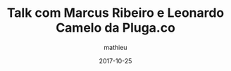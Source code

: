 ---
layout: video
title: "Talk com Marcus Ribeiro e Leonardo Camelo da Pluga.co"
youtube_slug: "tBtmh7LtRdE"
date: 2017-10-25
author: mathieu
pushed: true
locale: "pt-BR"
labels:
  - talk
thumbnail: 2017-10-25-talk-com-marcus-ribeiro-e-leonardo-camelo-a-pluga.jpg
description: |
  "Neste WagonTalk no Rio de Janeiro recebemos Marcus Ribeiro, CEO e Leonardo Camelo, Full Stack Engineer @Pluga.co."
---